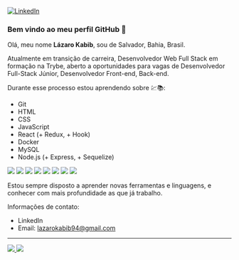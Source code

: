 <a href="https://www.linkedin.com/in/lazarokabib/"><img alt="LinkedIn" src="https://img.shields.io/badge/LinkedIn-0077B5?style=for-the-badge&logo=linkedin&logoColor=white" /></a>

### Bem vindo ao meu perfil GitHub 👋
 Olá, meu nome **Lázaro Kabib**, sou de Salvador, Bahia, Brasil.
 
 Atualmente em transição de carreira, Desenvolvedor Web Full Stack em formação na Trybe, aberto a oportunidades para vagas de Desenvolvedor Full-Stack Júnior, Desenvolvedor Front-end, Back-end. 
 
 Durante esse processo estou aprendendo sobre 💹📚: 
 
- Git
- HTML
- CSS
- JavaScript
- React (+ Redux, + Hook)
- Docker
- MySQL
- Node.js (+ Express, + Sequelize)

<img src="https://img.shields.io/badge/GIT-E44C30?style=for-the-badge&logo=git&logoColor=white" /> <img src="https://img.shields.io/badge/HTML5-E34F26?style=for-the-badge&logo=html5&logoColor=white" /> <img src="https://img.shields.io/badge/CSS3-1572B6?style=for-the-badge&logo=css3&logoColor=white" /> <img src="https://img.shields.io/badge/JavaScript-323330?style=for-the-badge&logo=javascript&logoColor=F7DF1E" /> <img src="https://img.shields.io/badge/React-20232A?style=for-the-badge&logo=react&logoColor=61DAFB" /> <img src="https://img.shields.io/badge/Docker-2CA5E0?style=for-the-badge&logo=docker&logoColor=white" /> <img src="https://img.shields.io/badge/MySQL-005C84?style=for-the-badge&logo=mysql&logoColor=white" /> <img src="https://img.shields.io/badge/Node.js-339933?style=for-the-badge&logo=nodedotjs&logoColor=white" />

Estou sempre disposto a aprender novas ferramentas e linguagens, e conhecer com mais profundidade as que já trabalho.

Informações de contato:

- LinkedIn
- Email: lazarokabib94@gmail.com

-------------------------------------------------------------------------------------------------------------------------------

<a href="https://github.com/fontanez123/github-readme-stats">
  <img src="https://github-readme-stats.vercel.app/api?username=fontanez123&show_icons=true&theme=dark" />
</a>


<a href="https://github.com/fontanez123/convoychat">
  <img src="https://github-readme-stats.vercel.app/api/top-langs/?username=fontanez123&layout=compact&theme=dark" />
</a>

